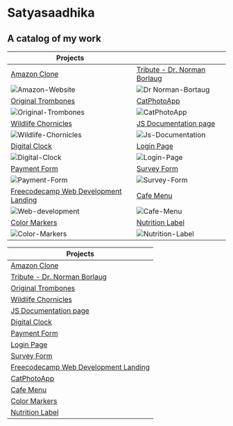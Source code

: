 # Satyasaadhika 
## A catalog of my work

|                          Projects            |                       |
|-----------------------------|-------------------------|
|[Amazon Clone](https://satyasaadhika.github.io/amazon-clone/)  | [Tribute - Dr. Norman Borlaug](https://satyasaadhika.github.io/tribute-page/) |
|![Amazon-Website](https://github.com/satyasaadhika/satyasaadhika.github.io/assets/106907193/d98fd0de-5dad-45b7-b621-f3bbe5dea1a7)|![Dr  Norman-Bortaug](https://github.com/satyasaadhika/satyasaadhika.github.io/assets/106907193/06a2804c-e25e-4c91-bc48-0ac9912dd293)|
|[Original Trombones](https://satyasaadhika.github.io/trombones/)  | [CatPhotoApp](https://satyasaadhika.github.io/cat-photos/)|
|![Original-Trombones](https://github.com/satyasaadhika/satyasaadhika.github.io/assets/106907193/7e42c395-3e99-4ae5-baa2-45a30859fb78)|![CatPhotoApp](https://github.com/satyasaadhika/satyasaadhika.github.io/assets/106907193/2b123c34-bc49-42d3-aaea-8d093c06c6aa)|
| [Wildlife Chornicles](https://satyasaadhika.github.io/wildlife/) | [JS Documentation page](https://satyasaadhika.github.io/documentation/) |
|![Wildlife-Chornicles](https://github.com/satyasaadhika/satyasaadhika.github.io/assets/106907193/f65cd6a3-5e36-4c55-bd20-445a2034fd3f)|![Js-Documentation](https://github.com/satyasaadhika/satyasaadhika.github.io/assets/106907193/3d98f894-dcdb-481f-81c4-34e83bf176aa)|
| [Digital Clock](https://satyasaadhika.github.io/digital-clock/)   |[Login Page](https://satyasaadhika.github.io/login-page/) |
|![Digital-Clock](https://github.com/satyasaadhika/satyasaadhika.github.io/assets/106907193/2890c4aa-a7c3-44b4-b906-fb88edeead86) |![Login-Page](https://github.com/satyasaadhika/satyasaadhika.github.io/assets/106907193/6def3d2b-ae38-44cf-a85c-efbc285d4e5d)|
| [Payment Form](https://satyasaadhika.github.io/payment-form/)    | [Survey Form](https://satyasaadhika.github.io/form/)  |
|![Payment-Form](https://github.com/satyasaadhika/satyasaadhika.github.io/assets/106907193/4c795ae4-7223-472b-af55-88f57860d2c5)| ![Survey-Form](https://github.com/satyasaadhika/satyasaadhika.github.io/assets/106907193/e0b745ae-ebf1-4e28-8046-42e314cd5fa4)|
| [Freecodecamp Web Development Landing](https://satyasaadhika.github.io/freecodecamp-wd-landing/)| [Cafe Menu](https://satyasaadhika.github.io/cafe-menu/) |
|![Web-development](https://github.com/satyasaadhika/satyasaadhika.github.io/assets/106907193/3d8d7e4b-9859-44d3-82f9-f493c81bf955)|![Cafe-Menu](https://github.com/satyasaadhika/satyasaadhika.github.io/assets/106907193/56a28ec6-5d11-412b-8637-14e1946f841d)|
| [Color Markers](https://satyasaadhika.github.io/color-markers/)  |[Nutrition Label](https://satyasaadhika.github.io/nutrition-label/)    |
|![Color-Markers](https://github.com/satyasaadhika/satyasaadhika.github.io/assets/106907193/5b9f3a4b-7ef5-4e81-9306-f382434172ce) |![Nutrition-Label](https://github.com/satyasaadhika/satyasaadhika.github.io/assets/106907193/3c5eee02-6c5e-4b6e-b8ef-451364594f9e)|





















|Projects|
|--|
|  [Amazon Clone](https://satyasaadhika.github.io/amazon-clone/)                                    |
|  [Tribute - Dr. Norman Borlaug](https://satyasaadhika.github.io/tribute-page/)                    |
|  [Original Trombones](https://satyasaadhika.github.io/trombones/)                                 |
|  [Wildlife Chornicles](https://satyasaadhika.github.io/wildlife/)                                 |
|  [JS Documentation page](https://satyasaadhika.github.io/documentation/)                          |
|  [Digital Clock](https://satyasaadhika.github.io/digital-clock/)                                  |
|  [Payment Form](https://satyasaadhika.github.io/payment-form/)                                    |
|  [Login Page](https://satyasaadhika.github.io/login-page/)                                        |
|  [Survey Form](https://satyasaadhika.github.io/form/)                                             |
|  [Freecodecamp Web Development Landing](https://satyasaadhika.github.io/freecodecamp-wd-landing/) |
|  [CatPhotoApp](https://satyasaadhika.github.io/cat-photos/)                                        |
|  [Cafe Menu](https://satyasaadhika.github.io/cafe-menu/)                                          |
|  [Color Markers](https://satyasaadhika.github.io/color-markers/)                                  |
|  [Nutrition Label](https://satyasaadhika.github.io/nutrition-label/)                              |
